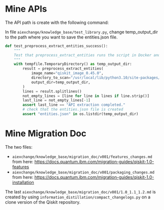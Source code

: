 

# Mine APIs
The API path is create with the following command:

In file `aiexchange/knowledge_base/test_library.py`, change temp_output_dir to the path where you want to save the entities.json file.
```python
def test_preprocess_extract_entities_success():
    """
    Test that preprocess_extract_entities runs the script in Docker and returns the expected output.
    """
    with tempfile.TemporaryDirectory() as temp_output_dir:
        result = preprocess_extract_entities(
            image_name="qiskit_image_0.45.0",
            directory_to_scan="/usr/local/lib/python3.10/site-packages/qiskit",
            output_dir=temp_output_dir,
        )
        lines = result.splitlines()
        not_empty_lines = [line for line in lines if line.strip()]
        last_line = not_empty_lines[-1]
        assert last_line == "API extraction completed."
        # check that the entities.json file is created
        assert "entities.json" in os.listdir(temp_output_dir)
```


# Mine Migration Doc

The two files:
- `aiexchange/knowledge_base/migration_doc/v001/features_changes.md` from here: https://docs.quantum.ibm.com/migration-guides/qiskit-1.0-features
- `aiexchange/knowledge_base/migration_doc/v001/packaging_changes.md` from here: https://docs.quantum.ibm.com/migration-guides/qiskit-1.0-installation

The last `aiexchange/knowledge_base/migration_doc/v001/1.0_1.1_1.2.md`
is created by using `information_distillation/compact_changelogs.py` on a clone version of the Qiskit repository.